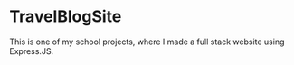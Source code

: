 # TravelBlogSite
This is one of my school projects, where I made a full stack website using Express.JS.

